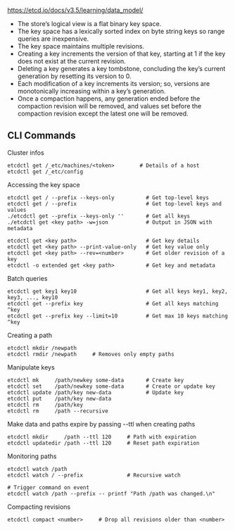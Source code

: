https://etcd.io/docs/v3.5/learning/data_model/

- The store’s logical view is a flat binary key space.
- The key space has a lexically sorted index on byte string keys so range queries are inexpensive.
- The key space maintains multiple revisions.
- Creating a key increments the version of that key, starting at 1 if the key does not exist at the current revision.
- Deleting a key generates a key tombstone, concluding the key’s current generation by resetting its version to 0.
- Each modification of a key increments its version; so, versions are monotonically increasing within a key’s generation.
- Once a compaction happens, any generation ended before the compaction revision will be removed, and values set before the compaction revision except the latest one will be removed.

## CLI Commands

Cluster infos

    etcdctl get /_etc/machines/<token>        # Details of a host
    etcdctl get /_etc/config
    
Accessing the key space

    etcdctl get / --prefix --keys-only          # Get top-level keys
    etcdctl get / --prefix                      # Get top-level keys and values
    ./etcdctl get --prefix --keys-only ''       # Get all keys
    ./etcdctl get <key path> -w=json            # Output in JSON with metadata
    
    etcdctl get <key path>                      # Get key details
    etcdctl get <key path> --print-value-only   # Get key value only
    etcdctl get <key path> --rev=<number>       # Get older revision of a key
    etcdctl -o extended get <key path>          # Get key and metadata

    
Batch queries
    
    etcdctl get key1 key10                      # Get all keys key1, key2, key3, ..., key10
    etcdctl get --prefix key                    # Get all keys matching ^key
    etcdctl get --prefix key --limit=10         # Get max 10 keys matching ^key

Creating a path

    etcdctl mkdir /newpath
    etcdctl rmdir /newpath     # Removes only empty paths

Manipulate keys

    etcdctl mk     /path/newkey some-data       # Create key
    etcdctl set    /path/newkey some-data       # Create or update key
    etcdctl update /path/key new-data           # Update key
    etcdctl put    /path/key new-data
    etcdctl rm     /path/key
    etcdctl rm     /path --recursive
    
Make data and paths expire by passing --ttl when creating paths

    etcdctl mkdir     /path --ttl 120     # Path with expiration
    etcdctl updatedir /path --ttl 120     # Reset path expiration
    
Monitoring paths

    etcdctl watch /path
    etcdctl watch / --prefix              # Recursive watch
    
    # Trigger command on event
    etcdctl watch /path --prefix -- printf "Path /path was changed.\n"
    
Compacting revisions

    etcdctl compact <number>     # Drop all revisions older than <number>
